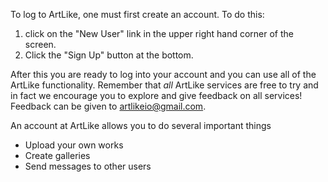 To log to ArtLike, one must first create an account.  To do this:

1. click on the "New User" link in the upper right hand corner of the screen.
2. Click the "Sign Up" button at the bottom.

After this you are ready to log into your account and you can use all of the ArtLike functionality.  Remember that *all* ArtLike services are free to try and in fact we encourage you to explore and give feedback on all services!  Feedback can be given to artlikeio@gmail.com.

An account at ArtLike allows you to do several important things

* Upload your own works
* Create galleries
* Send messages to other users 
